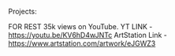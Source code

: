 Projects: 

FOR REST 35k views on YouTube.
YT LINK - https://youtu.be/KV6hD4wJNTc
ArtStation Link - https://www.artstation.com/artwork/eJGWZ3
